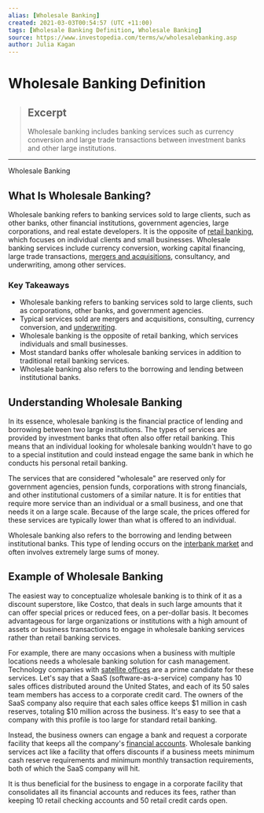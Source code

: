 ```yaml
---
alias: [Wholesale Banking]
created: 2021-03-03T00:54:57 (UTC +11:00)
tags: [Wholesale Banking Definition, Wholesale Banking]
source: https://www.investopedia.com/terms/w/wholesalebanking.asp
author: Julia Kagan
---
```


# Wholesale Banking Definition

> ## Excerpt
> Wholesale banking includes banking services such as currency conversion and large trade transactions between investment banks and other large institutions.

---

Wholesale Banking
## What Is Wholesale Banking?

Wholesale banking refers to banking services sold to large clients, such as other banks, other financial institutions, government agencies, large corporations, and real estate developers. It is the opposite of [retail banking](https://www.investopedia.com/terms/r/retailbanking.asp), which focuses on individual clients and small businesses. Wholesale banking services include currency conversion, working capital financing, large trade transactions, [mergers and acquisitions](https://www.investopedia.com/terms/m/mergersandacquisitions.asp), consultancy, and underwriting, among other services.

### Key Takeaways

-   Wholesale banking refers to banking services sold to large clients, such as corporations, other banks, and government agencies.
-   Typical services sold are mergers and acquisitions, consulting, currency conversion, and [underwriting](https://www.investopedia.com/terms/u/underwriting.asp).
-   Wholesale banking is the opposite of retail banking, which services individuals and small businesses.
-   Most standard banks offer wholesale banking services in addition to traditional retail banking services.
-   Wholesale banking also refers to the borrowing and lending between institutional banks.

## Understanding Wholesale Banking

In its essence, wholesale banking is the financial practice of lending and borrowing between two large institutions. The types of services are provided by investment banks that often also offer retail banking. This means that an individual looking for wholesale banking wouldn't have to go to a special institution and could instead engage the same bank in which he conducts his personal retail banking.

The services that are considered "wholesale" are reserved only for government agencies, pension funds, corporations with strong financials, and other institutional customers of a similar nature. It is for entities that require more service than an individual or a small business, and one that needs it on a large scale. Because of the large scale, the prices offered for these services are typically lower than what is offered to an individual.

Wholesale banking also refers to the borrowing and lending between institutional banks. This type of lending occurs on the [interbank market](https://www.investopedia.com/terms/i/interbankmarket.asp) and often involves extremely large sums of money.

## Example of Wholesale Banking

The easiest way to conceptualize wholesale banking is to think of it as a discount superstore, like Costco, that deals in such large amounts that it can offer special prices or reduced fees, on a per-dollar basis. It becomes advantageous for large organizations or institutions with a high amount of assets or business transactions to engage in wholesale banking services rather than retail banking services.

For example, there are many occasions when a business with multiple locations needs a wholesale banking solution for cash management. Technology companies with [satellite offices](https://www.investopedia.com/terms/s/satellite-operation.asp) are a prime candidate for these services. Let's say that a SaaS (software-as-a-service) company has 10 sales offices distributed around the United States, and each of its 50 sales team members has access to a corporate credit card. The owners of the SaaS company also require that each sales office keeps $1 million in cash reserves, totaling $10 million across the business. It's easy to see that a company with this profile is too large for standard retail banking.

Instead, the business owners can engage a bank and request a corporate facility that keeps all the company's [financial accounts](https://www.investopedia.com/terms/f/financial-account.asp). Wholesale banking services act like a facility that offers discounts if a business meets minimum cash reserve requirements and minimum monthly transaction requirements, both of which the SaaS company will hit.

It is thus beneficial for the business to engage in a corporate facility that consolidates all its financial accounts and reduces its fees, rather than keeping 10 retail checking accounts and 50 retail credit cards open.
